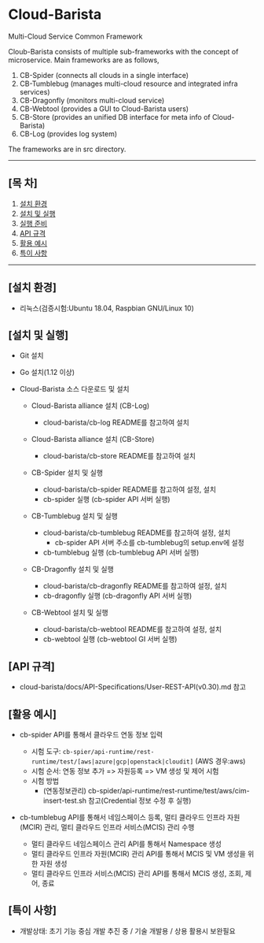 # Cloud-Barista
Multi-Cloud Service Common Framework

Cloub-Barista consists of multiple sub-frameworks with the concept of microservice.
Main frameworks are as follows,
1. CB-Spider (connects all clouds in a single interface)
2. CB-Tumblebug (manages multi-cloud resource and integrated infra services)
3. CB-Dragonfly (monitors multi-cloud service)
4. CB-Webtool (provides a GUI to  Cloud-Barista users)
5. CB-Store (provides an unified DB interface for meta info of Cloud-Barista)
6. CB-Log (provides log system)

The frameworks are in src directory.

***

## [목    차]

1. [설치 환경](#설치-환경)
2. [설치 및 실행](#설치-및-실행)
3. [실행 준비](#실행-준비)
4. [API 규격](#API-규격)
5. [활용 예시](#활용-예시)
6. [특이 사항](#특이-사항)

***

## [설치 환경]

- 리눅스(검증시험:Ubuntu 18.04, Raspbian GNU/Linux 10)

## [설치 및 실행]

- Git 설치
- Go 설치(1.12 이상)  

- Cloud-Barista 소스 다운로드 및 설치
  - Cloud-Barista alliance 설치 (CB-Log)
    - cloud-barista/cb-log README를 참고하여 설치
  
  - Cloud-Barista alliance 설치 (CB-Store)
    - cloud-barista/cb-store README를 참고하여 설치

  - CB-Spider 설치 및 실행
    - cloud-barista/cb-spider README를 참고하여 설정, 설치
    - cb-spider 실행 (cb-spider API 서버 실행)

  - CB-Tumblebug 설치 및 실행
    - cloud-barista/cb-tumblebug README를 참고하여 설정, 설치
      - cb-spider API 서버 주소를 cb-tumblebug의 setup.env에 설정
    - cb-tumblebug 실행 (cb-tumblebug API 서버 실행)

  - CB-Dragonfly 설치 및 실행
    - cloud-barista/cb-dragonfly README를 참고하여 설정, 설치
    - cb-dragonfly 실행 (cb-dragonfly API 서버 실행)

  - CB-Webtool 설치 및 실행
    - cloud-barista/cb-webtool README를 참고하여 설정, 설치
    - cb-webtool 실행 (cb-webtool GI 서버 실행)
  
## [API 규격]
- cloud-barista/docs/API-Specifications/User-REST-API(v0.30).md 참고
  
## [활용 예시]
- cb-spider API를 통해서 클라우드 연동 정보 입력
  - 시험 도구: `cb-spier/api-runtime/rest-runtime/test/[aws|azure|gcp|openstack|cloudit]` (AWS 경우:aws)
  - 시험 순서: 연동 정보 추가 => 자원등록 => VM 생성 및 제어 시험
  - 시험 방법
    - (연동정보관리) cb-spider/api-runtime/rest-runtime/test/aws/cim-insert-test.sh 참고(Credential 정보 수정 후 실행)

- cb-tumblebug API를 통해서 네임스페이스 등록, 멀티 클라우드 인프라 자원(MCIR) 관리, 멀티 클라우드 인프라 서비스(MCIS) 관리 수행
  - 멀티 클라우드 네임스페이스 관리 API를 통해서 Namespace 생성
  - 멀티 클라우드 인프라 자원(MCIR) 관리 API를 통해서 MCIS 및 VM 생성을 위한 자원 생성
  - 멀티 클라우드 인프라 서비스(MCIS) 관리 API를 통해서 MCIS 생성, 조회, 제어, 종료

## [특이 사항]
- 개발상태: 초기 기능 중심 개발 추진 중 / 기술 개발용 / 상용 활용시 보완필요

